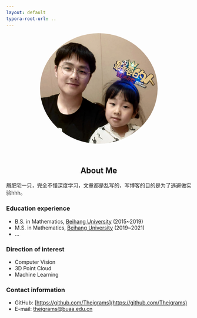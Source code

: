 ```yaml
---
layout: default
typora-root-url: ..
---
```



<center>
<div style="width:320px; height:300px; border-radius:50%; overflow:hidden;">
<img src="assets/images/We.jpeg" width="320" height="300" />
</div>
</center>
<p>&nbsp;</p>


<center>
<h2 id='about-me'>About Me</h2>
</center>

屑肥宅一只，完全不懂深度学习，文章都是乱写的，写博客的目的是为了逃避做实验hhh。

### Education experience

- B.S. in Mathematics, [Beihang University](https://www.buaa.edu.cn/) (2015~2019)
- M.S. in Mathematics, [Beihang University](https://www.buaa.edu.cn/) (2019~2021)
- ...

### Direction of interest

- Computer Vision
- 3D Point Cloud
- Machine Learning

### Contact information

- GitHub: [https://github.com/Theigrams](https://github.com/Theigrams)
- E-mail: theigrams@buaa.edu.cn

